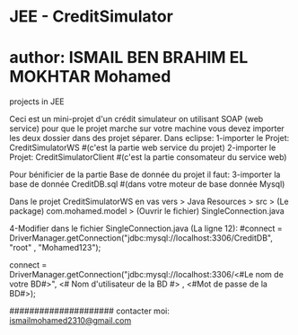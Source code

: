 # JEE - CreditSimulator
# author: ISMAIL BEN BRAHIM EL MOKHTAR Mohamed
projects in JEE

Ceci est un mini-projet d'un crédit simulateur on utilisant SOAP (web service) pour que le projet marche sur votre machine
vous devez importer les deux dossier dans des projet séparer.
Dans eclipse:
1-importer le Projet: CreditSimulatorWS       #(c'est la partie web service du projet)
2-importer le Projet: CreditSimulatorClient   #(c'est la partie consomateur du service web)

Pour bénificier de la partie Base de donnée du projet il faut: 
3-importer la base de donnée CreditDB.sql     #(dans votre moteur de base donnée Mysql)

Dans le projet CreditSimulatorWS en vas vers > Java Resources > src > (Le package) com.mohamed.model > (Ouvrir le fichier) SingleConnection.java

4-Modifier dans le fichier SingleConnection.java  (La ligne 12):
#connect = DriverManager.getConnection("jdbc:mysql://localhost:3306/CreditDB", "root" , "Mohamed123");

connect = DriverManager.getConnection("jdbc:mysql://localhost:3306/<#Le nom de votre BD#>", <# Nom d'utilisateur de la BD #> , <#Mot de passe de la BD#>);

#####################
contacter moi: ismailmohamed2310@gmail.com
